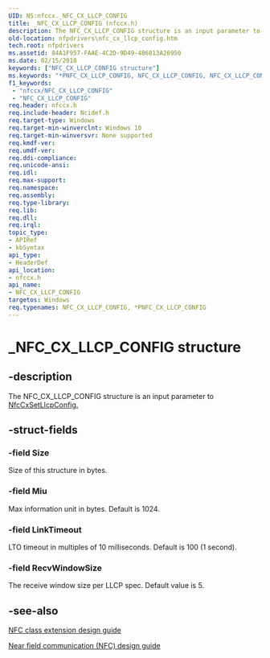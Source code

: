 ```yaml
---
UID: NS:nfccx._NFC_CX_LLCP_CONFIG
title: _NFC_CX_LLCP_CONFIG (nfccx.h)
description: The NFC_CX_LLCP_CONFIG structure is an input parameter to NfcCxSetLlcpConfig.
old-location: nfpdrivers\nfc_cx_llcp_config.htm
tech.root: nfpdrivers
ms.assetid: 84A1F957-FAAE-4C2D-9D49-486813A26950
ms.date: 02/15/2018
keywords: ["NFC_CX_LLCP_CONFIG structure"]
ms.keywords: "*PNFC_CX_LLCP_CONFIG, NFC_CX_LLCP_CONFIG, NFC_CX_LLCP_CONFIG structure [Near-Field Proximity Drivers], PNFC_CX_LLCP_CONFIG, PNFC_CX_LLCP_CONFIG structure pointer [Near-Field Proximity Drivers], _NFC_CX_LLCP_CONFIG, nfccx/NFC_CX_LLCP_CONFIG, nfccx/PNFC_CX_LLCP_CONFIG, nfpdrivers.nfc_cx_llcp_config"
f1_keywords:
 - "nfccx/NFC_CX_LLCP_CONFIG"
 - "NFC_CX_LLCP_CONFIG"
req.header: nfccx.h
req.include-header: Ncidef.h
req.target-type: Windows
req.target-min-winverclnt: Windows 10
req.target-min-winversvr: None supported
req.kmdf-ver: 
req.umdf-ver: 
req.ddi-compliance: 
req.unicode-ansi: 
req.idl: 
req.max-support: 
req.namespace: 
req.assembly: 
req.type-library: 
req.lib: 
req.dll: 
req.irql: 
topic_type:
- APIRef
- kbSyntax
api_type:
- HeaderDef
api_location:
- nfccx.h
api_name:
- NFC_CX_LLCP_CONFIG
targetos: Windows
req.typenames: NFC_CX_LLCP_CONFIG, *PNFC_CX_LLCP_CONFIG
---
```


# _NFC_CX_LLCP_CONFIG structure


## -description


The NFC_CX_LLCP_CONFIG structure is an input parameter to <a href="https://docs.microsoft.com/windows-hardware/drivers/ddi/nfccx/nf-nfccx-nfccxsetllcpconfig">NfcCxSetLlcpConfig.</a>



## -struct-fields




### -field Size

 Size of this structure in bytes.


### -field Miu

Max information unit in bytes. Default is 1024.


### -field LinkTimeout

 LTO timeout in multiples of 10 milliseconds. Default is 100 (1 second).


### -field RecvWindowSize

The receive window size per LLCP spec. Default value is 5.


## -see-also




<a href="https://docs.microsoft.com/windows-hardware/drivers/nfc/nfc-class-extension-">NFC class extension design guide</a>



<a href="https://go.microsoft.com/fwlink/p/?LinkID=785320">Near field communication (NFC) design guide</a>
 

 

